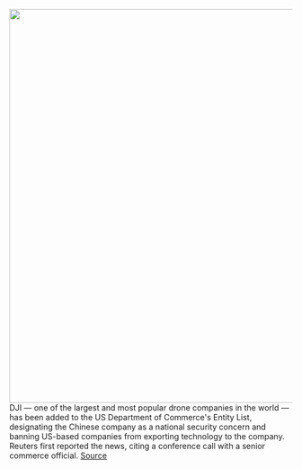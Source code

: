 <img src='https://cdn.vox-cdn.com/thumbor/Fd9jCGwbMIYbiN8D-qLKLG1aWDg=/0x0:2040x1360/1200x800/filters:focal(857x517:1183x843)/cdn.vox-cdn.com/uploads/chorus_image/image/68548008/vpavic_042029_4003_0167.0.jpg' width='700px' /><br/>
DJI — one of the largest and most popular drone companies in the world — has been added to the US Department of Commerce's Entity List, designating the Chinese company as a national security concern and banning US-based companies from exporting technology to the company. Reuters first reported the news, citing a conference call with a senior commerce official.
<a href='https://www.theverge.com/2020/12/18/22188789/dji-ban-commerce-entity-list-drone-china-transaction-blocked'> Source <a/>